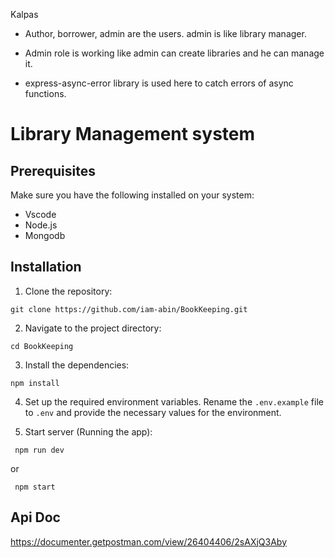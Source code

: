 Kalpas

- Author, borrower,  admin are the users. admin is like library manager.
- Admin role is working like admin can create libraries and he can manage it.

- express-async-error library is used here to catch errors of async functions.

# Library Management system


## Prerequisites

Make sure you have the following installed on your system:

-   Vscode
-   Node.js
-   Mongodb

## Installation

1. Clone the repository:

```
git clone https://github.com/iam-abin/BookKeeping.git
```

2. Navigate to the project directory:

```
cd BookKeeping
```

3. Install the dependencies:

```
npm install 
```

4. Set up the required environment variables. Rename the `.env.example` file to `.env` and provide the necessary values for the environment.

5. Start server (Running the app):

```
 npm run dev
```

or

```
 npm start
```


## Api Doc

https://documenter.getpostman.com/view/26404406/2sAXjQ3Aby